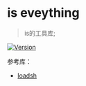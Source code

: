 # is eveything

> is的工具库;

[![Version](https://img.shields.io/npm/v/is-everything.svg)](https://npmjs.org/package/mynewcli)


参考库：

- [loadsh](https://github.com/lodash/lodash)
